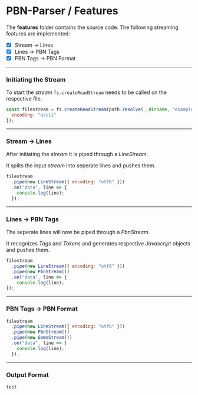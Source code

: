 # PBN-Parser / Features
The **features** folder contains the source code. The following streaming features are implemented:

- [x] Stream &rarr; Lines 
- [x] Lines &rarr; PBN Tags 
- [x] PBN Tags &rarr; PBN Format 

---

### Initiating the Stream
To start the *stream* `fs.createReadStream` needs to be called on the respective file. 

```javascript
const filestream = fs.createReadStream(path.resolve(__dirname, "example.PBN"), {
  encoding: "ascii"
});
```

---


### Stream &rarr; Lines
After initiating the *stream* it is piped through a *LineStream*.

It splits the input *stream* into seperate lines and pushes them.

```javascript
filestream
  .pipe(new LineStream({ encoding: "utf8" }))
  .on("data", line => {
    console.log(line);
  });  
```

---

### Lines &rarr; PBN Tags
The seperate lines will now be piped through a *PbnStream*.

It recognizes *Tags* and *Tokens* and generates respective *Javascript* objects and pushes them.

```javascript
filestream
  .pipe(new LineStream({ encoding: "utf8" }))
  .pipe(new PbnStream())
  .on("data", line => {
    console.log(line);
});
```

---

### PBN Tags &rarr; PBN Format

```javascript
filestream
  .pipe(new LineStream({ encoding: "utf8" }))
  .pipe(new PbnStream())
  .pipe(new GameStream())
  .on("data", line => {
    console.log(line);
  });
```

---

### Output Format

```javascript
test
```